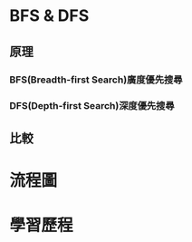 # BFS & DFS
## 原理
### BFS(Breadth-first Search)廣度優先搜尋
### DFS(Depth-first Search)深度優先搜尋
## 比較
# 流程圖
# 學習歷程
